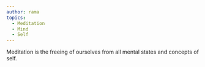 ```yaml
---
author: rama
topics:
  - Meditation
  - Mind
  - Self
---
```


Meditation is the freeing of ourselves from all mental states and concepts of self.
